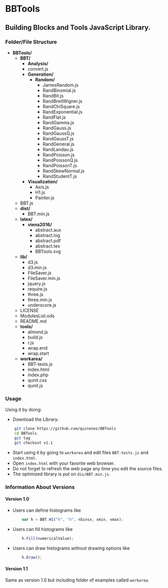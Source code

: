 # BBTools
## Building Blocks and Tools JavaScript Library.

### Folder/File Structure
* __BBTools/__
  * __BBT/__
    * __Analysis/__
    * convert.js
    * __Generation/__
      * __Random/__
        * JamesRandom.js
        * RandBinomial.js
        * RandBit.js
        * RandBreitWigner.js
        * RandChiSquare.js
        * RandExponential.js
        * RandFlat.js
        * RandGamma.js
        * RandGauss.js
        * RandGaussQ.js
        * RandGaussT.js
        * RandGeneral.js
        * RandLandau.js
        * RandPoisson.js
        * RandPoissonQ.js
        * RandPoissonT.js
        * RandSkewNormal.js
        * RandStudentT.js
    * __Visualization/__
      * Axis.js
      * H1.js
      * Painter.js
  * BBT.js
  * __dist/__
    * BBT.min.js
  * __latex/__
    * __viena2016/__
      * abstract.aux
      * abstract.log
      * abstract.pdf
      * abstract.tex
      * BBTools.svg
  * __lib/__
    * d3.js
    * d3.min.js
    * FileSaver.js
    * FileSaver.min.js
    * jquery.js
    * require.js
    * three.js
    * three.min.js
    * underscore.js
  * LICENSE
  * ModulesList.ods
  * README.md
  * __tools/__
    * almond.js
    * build.js
    * r.js
    * wrap.end
    * wrap.start
  * __workarea/__
    * BBT-tests.js
    * index.html
    * index.php
    * qunit.css
    * qunit.js
  

### Usage
Using it by doing:

* Download the Library:
```bash
	git clone https://github.com/quinonez/BBTools
	cd BBTools
	git tag
	git checkout v1.1
```
* Start using it by going to ```workarea``` and edit files ```BBT-tests.js``` and ```index.html```.
* Open ```index.html``` with your favorite web browser.
* Do not forget to refresh the web page any time you edit the source files.
* The optimized library is put on ```dis/BBT.min.js```.

### Information About Versions

#### Version 1.0
* Users can define histograms like 
  ```javascript 
	  var h = BBT.H1("h", "h", nbinsx, xmin, xmax);
  ```
* Users can fill histograms like 
  ```javascript 
	  h.Fill(numericalValue);
  ```
* Users can draw histograms without drawing options like 
  ```javascript 
	  h.Draw();
  ```


#### Version 1.1
Same as version 1.0 but including folder of examples called ```workarea```.



